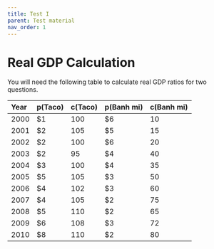 ```yaml
---
title: Test I
parent: Test material
nav_order: 1
---
```


# Real GDP Calculation
You will need the following table to calculate real GDP ratios for two questions. 

| Year | p(Taco) | c(Taco) | p(Banh mi) | c(Banh mi) |
|:-----|:-----|:-----|:-----|:-----|
| 2000 | $1 | 100 | $6 | 10 |
| 2001 | $2 | 105 | $5 | 15 |
| 2002 | $2 | 100 | $6 | 20 |
| 2003 | $2 | 95 | $4 | 40 |
| 2004 | $3 | 100 | $4 | 35 |
| 2005 | $5 | 105 | $3 | 50 |
| 2006 | $4 | 102 | $3 | 60 |
| 2007 | $4 | 105 | $2 | 75 |
| 2008 | $5 | 110 | $2 | 65 |
| 2009 | $6 | 108 | $3 | 72 |
| 2010 | $8 | 110 | $2 | 80 |